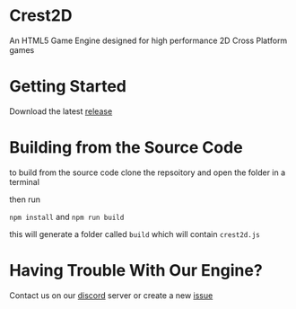 # Crest2D
An HTML5 Game Engine designed for high performance 2D Cross Platform games

# Getting Started
Download the latest [release](https://github.com/Arcxes/Crest2D/releases)

# Building from the Source Code
to build from the source code clone the repsoitory and open the folder in a terminal

then run

`npm install` and `npm run build`
  
this will generate a folder called `build` which will contain `crest2d.js`


# Having Trouble With Our Engine?
Contact us on our [discord](https://discord.gg/w9TT8qN) server or create a new [issue](https://github.com/Arcxes/Crest2D/issues)
